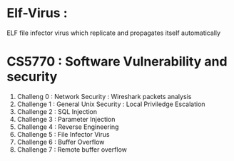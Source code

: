 # Elf-Virus : 

ELF file infector virus which replicate and propagates itself automatically

# CS5770 : Software Vulnerability and security
1. Challeng 0 : Network Security : Wireshark packets analysis
2. Challenge 1 : General Unix Security : Local Priviledge Escalation
3. Challenge 2 : SQL Injection
4. Challenge 3 : Parameter Injection
5. Challenge 4 : Reverse Engineering
6. Challenge 5 : File Infector Virus
7. Challenge 6 : Buffer Overflow
8. Challenge 7 : Remote buffer overflow

